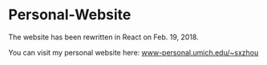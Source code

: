 # Personal-Website

The website has been rewritten in React on Feb. 19, 2018.

You can visit my personal website here: <a href="http://www-personal.umich.edu/~sxzhou">www-personal.umich.edu/~sxzhou</a>

